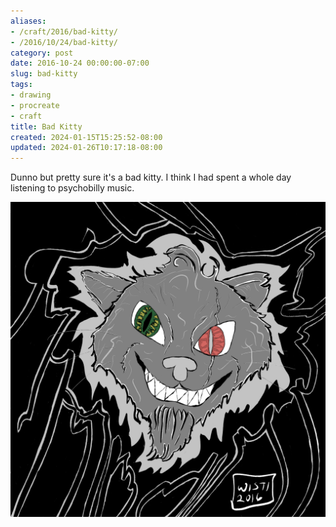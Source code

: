 ```yaml
---
aliases:
- /craft/2016/bad-kitty/
- /2016/10/24/bad-kitty/
category: post
date: 2016-10-24 00:00:00-07:00
slug: bad-kitty
tags:
- drawing
- procreate
- craft
title: Bad Kitty
created: 2024-01-15T15:25:52-08:00
updated: 2024-01-26T10:17:18-08:00
---
```


Dunno but pretty sure it's a bad kitty. I think I had spent a whole day listening to psychobilly music.

![attachments/img/2016/cover-2016-10-24.png](../../../attachments/img/2016/cover-2016-10-24.png)

